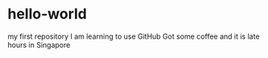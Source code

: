 # hello-world
my first repository
I am learning to use GitHub
Got some coffee and it is late hours in Singapore
